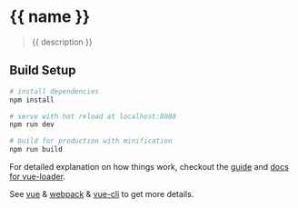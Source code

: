 # {{ name }}

> {{ description }}

## Build Setup

``` bash
# install dependencies
npm install

# serve with hot reload at localhost:8080
npm run dev

# build for production with minification
npm run build

```

For detailed explanation on how things work, checkout the [guide](http://vuejs-templates.github.io/webpack/) and [docs for vue-loader](http://vuejs.github.io/vue-loader).

See [vue](http://cn.vuejs.org/) & [webpack](http://webpack.github.io/) & [vue-cli](https://github.com/vuejs/vue-cli) to get more details.
